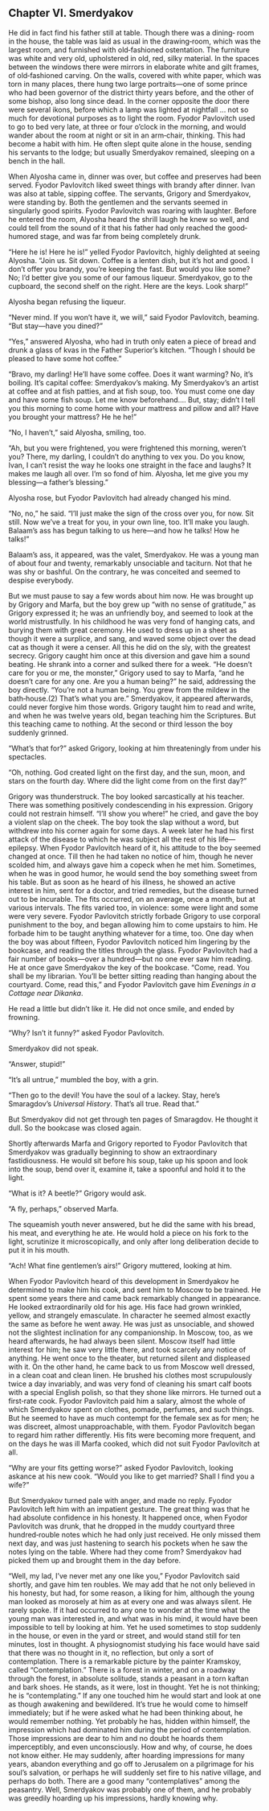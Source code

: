 ## Chapter VI. Smerdyakov


He did in fact find his father still at table. Though there was a dining‐
room in the house, the table was laid as usual in the drawing‐room, which
was the largest room, and furnished with old‐fashioned ostentation. The
furniture was white and very old, upholstered in old, red, silky material.
In the spaces between the windows there were mirrors in elaborate white
and gilt frames, of old‐fashioned carving. On the walls, covered with
white paper, which was torn in many places, there hung two large
portraits—one of some prince who had been governor of the district thirty
years before, and the other of some bishop, also long since dead. In the
corner opposite the door there were several ikons, before which a lamp was
lighted at nightfall ... not so much for devotional purposes as to light
the room. Fyodor Pavlovitch used to go to bed very late, at three or four
o’clock in the morning, and would wander about the room at night or sit in
an arm‐chair, thinking. This had become a habit with him. He often slept
quite alone in the house, sending his servants to the lodge; but usually
Smerdyakov remained, sleeping on a bench in the hall.

When Alyosha came in, dinner was over, but coffee and preserves had been
served. Fyodor Pavlovitch liked sweet things with brandy after dinner.
Ivan was also at table, sipping coffee. The servants, Grigory and
Smerdyakov, were standing by. Both the gentlemen and the servants seemed
in singularly good spirits. Fyodor Pavlovitch was roaring with laughter.
Before he entered the room, Alyosha heard the shrill laugh he knew so
well, and could tell from the sound of it that his father had only reached
the good‐humored stage, and was far from being completely drunk.

“Here he is! Here he is!” yelled Fyodor Pavlovitch, highly delighted at
seeing Alyosha. “Join us. Sit down. Coffee is a lenten dish, but it’s hot
and good. I don’t offer you brandy, you’re keeping the fast. But would you
like some? No; I’d better give you some of our famous liqueur. Smerdyakov,
go to the cupboard, the second shelf on the right. Here are the keys. Look
sharp!”

Alyosha began refusing the liqueur.

“Never mind. If you won’t have it, we will,” said Fyodor Pavlovitch,
beaming. “But stay—have you dined?”

“Yes,” answered Alyosha, who had in truth only eaten a piece of bread and
drunk a glass of kvas in the Father Superior’s kitchen. “Though I should
be pleased to have some hot coffee.”

“Bravo, my darling! He’ll have some coffee. Does it want warming? No, it’s
boiling. It’s capital coffee: Smerdyakov’s making. My Smerdyakov’s an
artist at coffee and at fish patties, and at fish soup, too. You must come
one day and have some fish soup. Let me know beforehand.... But, stay;
didn’t I tell you this morning to come home with your mattress and pillow
and all? Have you brought your mattress? He he he!”

“No, I haven’t,” said Alyosha, smiling, too.

“Ah, but you were frightened, you were frightened this morning, weren’t
you? There, my darling, I couldn’t do anything to vex you. Do you know,
Ivan, I can’t resist the way he looks one straight in the face and laughs?
It makes me laugh all over. I’m so fond of him. Alyosha, let me give you
my blessing—a father’s blessing.”

Alyosha rose, but Fyodor Pavlovitch had already changed his mind.

“No, no,” he said. “I’ll just make the sign of the cross over you, for
now. Sit still. Now we’ve a treat for you, in your own line, too. It’ll
make you laugh. Balaam’s ass has begun talking to us here—and how he
talks! How he talks!”

Balaam’s ass, it appeared, was the valet, Smerdyakov. He was a young man
of about four and twenty, remarkably unsociable and taciturn. Not that he
was shy or bashful. On the contrary, he was conceited and seemed to
despise everybody.

But we must pause to say a few words about him now. He was brought up by
Grigory and Marfa, but the boy grew up “with no sense of gratitude,” as
Grigory expressed it; he was an unfriendly boy, and seemed to look at the
world mistrustfully. In his childhood he was very fond of hanging cats,
and burying them with great ceremony. He used to dress up in a sheet as
though it were a surplice, and sang, and waved some object over the dead
cat as though it were a censer. All this he did on the sly, with the
greatest secrecy. Grigory caught him once at this diversion and gave him a
sound beating. He shrank into a corner and sulked there for a week. “He
doesn’t care for you or me, the monster,” Grigory used to say to Marfa,
“and he doesn’t care for any one. Are you a human being?” he said,
addressing the boy directly. “You’re not a human being. You grew from the
mildew in the bath‐house.(2) That’s what you are.” Smerdyakov, it appeared
afterwards, could never forgive him those words. Grigory taught him to
read and write, and when he was twelve years old, began teaching him the
Scriptures. But this teaching came to nothing. At the second or third
lesson the boy suddenly grinned.

“What’s that for?” asked Grigory, looking at him threateningly from under
his spectacles.

“Oh, nothing. God created light on the first day, and the sun, moon, and
stars on the fourth day. Where did the light come from on the first day?”

Grigory was thunderstruck. The boy looked sarcastically at his teacher.
There was something positively condescending in his expression. Grigory
could not restrain himself. “I’ll show you where!” he cried, and gave the
boy a violent slap on the cheek. The boy took the slap without a word, but
withdrew into his corner again for some days. A week later he had his
first attack of the disease to which he was subject all the rest of his
life—epilepsy. When Fyodor Pavlovitch heard of it, his attitude to the boy
seemed changed at once. Till then he had taken no notice of him, though he
never scolded him, and always gave him a copeck when he met him.
Sometimes, when he was in good humor, he would send the boy something
sweet from his table. But as soon as he heard of his illness, he showed an
active interest in him, sent for a doctor, and tried remedies, but the
disease turned out to be incurable. The fits occurred, on an average, once
a month, but at various intervals. The fits varied too, in violence: some
were light and some were very severe. Fyodor Pavlovitch strictly forbade
Grigory to use corporal punishment to the boy, and began allowing him to
come upstairs to him. He forbade him to be taught anything whatever for a
time, too. One day when the boy was about fifteen, Fyodor Pavlovitch
noticed him lingering by the bookcase, and reading the titles through the
glass. Fyodor Pavlovitch had a fair number of books—over a hundred—but no
one ever saw him reading. He at once gave Smerdyakov the key of the
bookcase. “Come, read. You shall be my librarian. You’ll be better sitting
reading than hanging about the courtyard. Come, read this,” and Fyodor
Pavlovitch gave him _Evenings in a Cottage near Dikanka_.

He read a little but didn’t like it. He did not once smile, and ended by
frowning.

“Why? Isn’t it funny?” asked Fyodor Pavlovitch.

Smerdyakov did not speak.

“Answer, stupid!”

“It’s all untrue,” mumbled the boy, with a grin.

“Then go to the devil! You have the soul of a lackey. Stay, here’s
Smaragdov’s _Universal History_. That’s all true. Read that.”

But Smerdyakov did not get through ten pages of Smaragdov. He thought it
dull. So the bookcase was closed again.

Shortly afterwards Marfa and Grigory reported to Fyodor Pavlovitch that
Smerdyakov was gradually beginning to show an extraordinary
fastidiousness. He would sit before his soup, take up his spoon and look
into the soup, bend over it, examine it, take a spoonful and hold it to
the light.

“What is it? A beetle?” Grigory would ask.

“A fly, perhaps,” observed Marfa.

The squeamish youth never answered, but he did the same with his bread,
his meat, and everything he ate. He would hold a piece on his fork to the
light, scrutinize it microscopically, and only after long deliberation
decide to put it in his mouth.

“Ach! What fine gentlemen’s airs!” Grigory muttered, looking at him.

When Fyodor Pavlovitch heard of this development in Smerdyakov he
determined to make him his cook, and sent him to Moscow to be trained. He
spent some years there and came back remarkably changed in appearance. He
looked extraordinarily old for his age. His face had grown wrinkled,
yellow, and strangely emasculate. In character he seemed almost exactly
the same as before he went away. He was just as unsociable, and showed not
the slightest inclination for any companionship. In Moscow, too, as we
heard afterwards, he had always been silent. Moscow itself had little
interest for him; he saw very little there, and took scarcely any notice
of anything. He went once to the theater, but returned silent and
displeased with it. On the other hand, he came back to us from Moscow well
dressed, in a clean coat and clean linen. He brushed his clothes most
scrupulously twice a day invariably, and was very fond of cleaning his
smart calf boots with a special English polish, so that they shone like
mirrors. He turned out a first‐rate cook. Fyodor Pavlovitch paid him a
salary, almost the whole of which Smerdyakov spent on clothes, pomade,
perfumes, and such things. But he seemed to have as much contempt for the
female sex as for men; he was discreet, almost unapproachable, with them.
Fyodor Pavlovitch began to regard him rather differently. His fits were
becoming more frequent, and on the days he was ill Marfa cooked, which did
not suit Fyodor Pavlovitch at all.

“Why are your fits getting worse?” asked Fyodor Pavlovitch, looking
askance at his new cook. “Would you like to get married? Shall I find you
a wife?”

But Smerdyakov turned pale with anger, and made no reply. Fyodor
Pavlovitch left him with an impatient gesture. The great thing was that he
had absolute confidence in his honesty. It happened once, when Fyodor
Pavlovitch was drunk, that he dropped in the muddy courtyard three
hundred‐rouble notes which he had only just received. He only missed them
next day, and was just hastening to search his pockets when he saw the
notes lying on the table. Where had they come from? Smerdyakov had picked
them up and brought them in the day before.

“Well, my lad, I’ve never met any one like you,” Fyodor Pavlovitch said
shortly, and gave him ten roubles. We may add that he not only believed in
his honesty, but had, for some reason, a liking for him, although the
young man looked as morosely at him as at every one and was always silent.
He rarely spoke. If it had occurred to any one to wonder at the time what
the young man was interested in, and what was in his mind, it would have
been impossible to tell by looking at him. Yet he used sometimes to stop
suddenly in the house, or even in the yard or street, and would stand
still for ten minutes, lost in thought. A physiognomist studying his face
would have said that there was no thought in it, no reflection, but only a
sort of contemplation. There is a remarkable picture by the painter
Kramskoy, called “Contemplation.” There is a forest in winter, and on a
roadway through the forest, in absolute solitude, stands a peasant in a
torn kaftan and bark shoes. He stands, as it were, lost in thought. Yet he
is not thinking; he is “contemplating.” If any one touched him he would
start and look at one as though awakening and bewildered. It’s true he
would come to himself immediately; but if he were asked what he had been
thinking about, he would remember nothing. Yet probably he has, hidden
within himself, the impression which had dominated him during the period
of contemplation. Those impressions are dear to him and no doubt he hoards
them imperceptibly, and even unconsciously. How and why, of course, he
does not know either. He may suddenly, after hoarding impressions for many
years, abandon everything and go off to Jerusalem on a pilgrimage for his
soul’s salvation, or perhaps he will suddenly set fire to his native
village, and perhaps do both. There are a good many “contemplatives” among
the peasantry. Well, Smerdyakov was probably one of them, and he probably
was greedily hoarding up his impressions, hardly knowing why.



